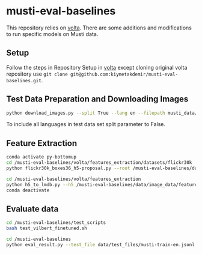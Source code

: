 # musti-eval-baselines

This repository relies on [volta](https://github.com/e-bug/volta). There are some additions and modifications to run specific models on Musti data.

## Setup

Follow the steps in Repository Setup in [volta](https://github.com/e-bug/volta#repository-setup) except cloning original volta repository use `git clone git@github.com:kiymetakdemir/musti-eval-baselines.git`.

## Test Data Preparation and Downloading Images

```bash
python download_images.py --split True --lang en --filepath musti_data/musti-train.json
```

To include all languages in test data set split parameter to False.

## Feature Extraction

```bash
conda activate py-bottomup
cd /musti-eval-baselines/volta/features_extraction/datasets/flickr30k
python flickr30k_boxes36_h5-proposal.py --root /musti-eval-baselines/data/image_data/images --outdir /musti-eval-baselines/data/image_data/features

cd /musti-eval-baselines/volta/features_extraction
python h5_to_lmdb.py --h5 /musti-eval-baselines/data/image_data/features/musti_boxes36.h5 --lmdb /musti-eval-baselines/data/image_data/features/lmdb
conda deactivate
```

## Evaluate data

```bash
cd /musti-eval-baselines/test_scripts
bash test_vilbert_finetuned.sh

cd /musti-eval-baselines
python eval_result.py --test_file data/test_files/musti-train-en.jsonl --logit_file results/vilbert/pretrained/musti-train-en-logits.txt
```








